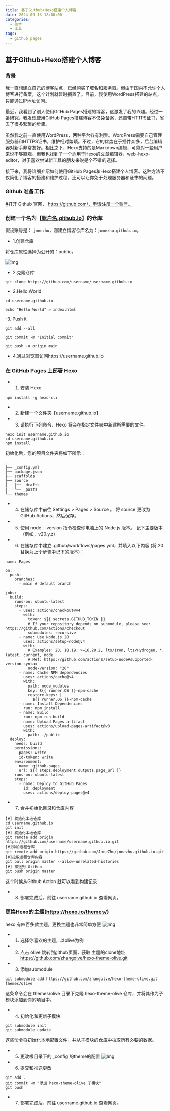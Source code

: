 ```yaml
---
title: 基于Github+Hexo搭建个人博客
date: 2024-09-13 18:00:00
categories:
  - 技术
  - 工具
tags:
  - github pages
---
```

## 基于Github+Hexo搭建个人博客
### 背景
我一直想建立自己的博客站点，已经购买了域名和服务器。但由于国内不允许个人博客进行备案，这个计划就暂时搁置了。目前，我使用WordPress搭建的站点，只能通过IP地址访问。

最近，我看到了别人使用GitHub Pages搭建的博客，这激发了我的兴趣。经过一番研究，我发现使用GitHub Pages搭建博客不仅免备案，还自带HTTPS证书，省去了很多繁琐的步骤。

虽然我之前一直使用WordPress，两种平台各有利弊。WordPress需要自己管理服务器和HTTPS证书，维护相对繁琐。不过，它的优势在于插件众多，后台编辑器对新手非常友好。相比之下，Hexo支持的是Markdown编辑，可能对一些用户来说不够直观。但我也找到了一个适用于Hexo的文章编辑器，web-hexo-editor，对于喜欢尝试新工具的朋友来说是个不错的选择。

接下来，我将详细介绍如何使用GitHub Pages和Hexo搭建个人博客。这种方法不仅简化了博客的搭建和维护过程，还可以让你免于处理服务器和证书的问题。

### Github 准备工作

[#](https://raw.githubusercontent.com/Byron4j/CookBook/master/Git/0-基于Github从零开始搭建个人博客.md#打开-github-官网，-https%3A%2F%2Fgithub.com%2F，申请注册一个账号。)打开 Github 官网， https://github.com/，申请注册一个账号。

### 创建一个名为【[账户名.github.io](http://xn--eqr924acs7a.github.io/)】的仓库

假设账号是： `jonezhu`，则建立博客仓库名为：`jonezhu.github.io`。

- 1.创建仓库

将仓库属性选择为公开的：public。

![Img](source/images//img_20240913220110_2.png)

- 2.克隆仓库
```
git clone https://github.com/username/username.github.io
```
- 2.Hello World

```
cd username.github.io

echo "Hello World" > index.html
```
-3. Push it

```
git add --all

git commit -m "Initial commit"

git push -u origin main
```
- 4.通过浏览器访问https://username.github.io


### 在 GitHub Pages 上部署 Hexo
- 1. 安装 Hexo

```
npm install -g hexo-cli

```
- 2. 新建一个文件夹【username.github.io】
- 3. 请执行下列命令，Hexo 将会在指定文件夹中新建所需要的文件。

```
hexo init username.github.io
cd username.github.io
npm install
```
初始化后，您的项目文件夹将如下所示：
```
.
├── _config.yml
├── package.json
├── scaffolds
├── source
|   ├── _drafts
|   └── _posts
└── themes
```
- 4. 在储存库中前往 Settings > Pages > Source 。 将 source 更改为 GitHub Actions，然后保存。
- 5. 使用 node --version 指令检查你电脑上的 Node.js 版本。 记下主要版本（例如，v20.y.z）
- 6. 在储存库中建立 .github/workflows/pages.yml，并填入以下内容 (将 20 替换为上个步骤中记下的版本)：

```
name: Pages

on:
  push:
    branches:
      - main # default branch

jobs:
  build:
    runs-on: ubuntu-latest
    steps:
      - uses: actions/checkout@v4
        with:
          token: ${{ secrets.GITHUB_TOKEN }}
          # If your repository depends on submodule, please see: https://github.com/actions/checkout
          submodules: recursive
      - name: Use Node.js 20
        uses: actions/setup-node@v4
        with:
          # Examples: 20, 18.19, >=16.20.2, lts/Iron, lts/Hydrogen, *, latest, current, node
          # Ref: https://github.com/actions/setup-node#supported-version-syntax
          node-version: "20"
      - name: Cache NPM dependencies
        uses: actions/cache@v4
        with:
          path: node_modules
          key: ${{ runner.OS }}-npm-cache
          restore-keys: |
            ${{ runner.OS }}-npm-cache
      - name: Install Dependencies
        run: npm install
      - name: Build
        run: npm run build
      - name: Upload Pages artifact
        uses: actions/upload-pages-artifact@v3
        with:
          path: ./public
  deploy:
    needs: build
    permissions:
      pages: write
      id-token: write
    environment:
      name: github-pages
      url: ${{ steps.deployment.outputs.page_url }}
    runs-on: ubuntu-latest
    steps:
      - name: Deploy to GitHub Pages
        id: deployment
        uses: actions/deploy-pages@v4
```

- 7. 合并初始化目录和仓库内容

```
[#] 初始化本地仓库
cd username.github.io
git init
[#] 初始化本地仓库
git remote add origin https://github.com/username/username.github.io.git
[#]添加远程仓库
git remote add origin https://github.com/JoneZhu/jonezhu.github.io.git
[#]拉取远程仓库内容
git pull origin master --allow-unrelated-histories
[#] 推送到 GitHub
git push origin master

```
这个时候从Github Action 就可以看到构建记录
- 8. 部署完成后，前往 username.github.io 查看网页。

### 更换Hexo的主题(https://hexo.io/themes/)
hexo 有四百多款主题，更换主题也非常简单方便
![Img](source/images//img_20240913222817_3.png)

- 1. 选择你喜欢的主题，以olive为例
- 2. 点击 olive 跳转到github页面，获取 主题的clone地址 https://github.com/zhangolve/hexo-theme-olive.git
- 3. 添加submodule

```
git submodule add https://github.com/zhangolve/hexo-theme-olive.git themes/olive
```
这条命令会在 themes/olive 目录下克隆 hexo-theme-olive 仓库，并将其作为子模块添加到你的项目中。
- 4. 初始化和更新子模块

```
git submodule init
git submodule update

```
这些命令将初始化本地配置文件，并从子模块的仓库中拉取所有必要的数据。
- 5. 更改根目录下的 _config 的theme的配置
![Img](source/images//img_20240913223545_4.png)

- 6. 提交和推送更改

```
git add .
git commit -m "添加 hexo-theme-olive 子模块"
git push
```

- 7. 部署完成后，前往 username.github.io 查看网页。







